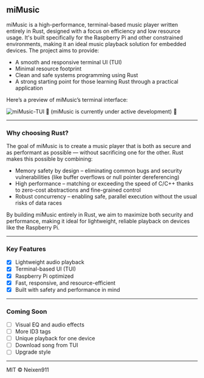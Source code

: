 ## miMusic

miMusic is a high-performance, terminal-based music player written entirely in Rust, designed with a focus on efficiency and low resource usage. It's built specifically for the Raspberry Pi and other constrained environments, making it an ideal music playback solution for embedded devices.
The project aims to provide:

- A smooth and responsive terminal UI (TUI)
- Minimal resource footprint
- Clean and safe systems programming using Rust
- A strong starting point for those learning Rust through a practical application

Here’s a preview of miMusic’s terminal interface:

![miMusic-TUI](https://github.com/user-attachments/assets/f6b57a55-5baa-4069-9a47-c5c2b05f8e10)
🚧 (miMusic is currently under active development) 🚧

------------------------------------

### Why choosing Rust?

The goal of miMusic is to create a music player that is both as secure and as performant as possible — without sacrificing one for the other.
Rust makes this possible by combining:
- Memory safety by design – eliminating common bugs and security vulnerabilities (like buffer overflows or null pointer dereferencing)
- High performance – matching or exceeding the speed of C/C++ thanks to zero-cost abstractions and fine-grained control
- Robust concurrency – enabling safe, parallel execution without the usual risks of data races

By building miMusic entirely in Rust, we aim to maximize both security and performance, making it ideal for lightweight, reliable playback on devices like the Raspberry Pi.

------------------------------------

### Key Features

- [x] Lightweight audio playback
- [x] Terminal-based UI (TUI)
- [x] Raspberry Pi optimized
- [x] Fast, responsive, and resource-efficient
- [x] Built with safety and performance in mind

------------------------------------

### Coming Soon

- [ ] Visual EQ and audio effects
- [ ] More ID3 tags
- [ ] Unique playback for one device
- [ ] Download song from TUI
- [ ] Upgrade style

------------------------------------

MIT © Neixen911
